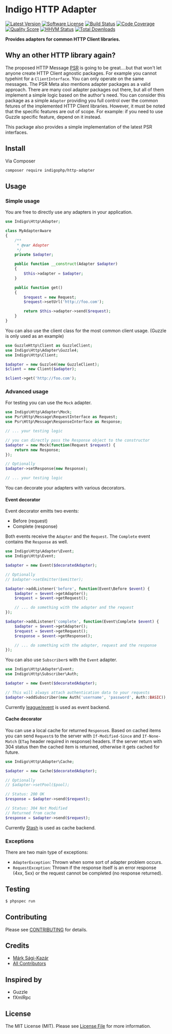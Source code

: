 # Indigo HTTP Adapter

[![Latest Version](https://img.shields.io/github/release/indigophp/http-adapter.svg?style=flat-square)](https://github.com/indigophp/http-adapter/releases)
[![Software License](https://img.shields.io/badge/license-MIT-brightgreen.svg?style=flat-square)](LICENSE)
[![Build Status](https://img.shields.io/travis/indigophp/http-adapter/develop.svg?style=flat-square)](https://travis-ci.org/indigophp/http-adapter)
[![Code Coverage](https://img.shields.io/scrutinizer/coverage/g/indigophp/http-adapter.svg?style=flat-square)](https://scrutinizer-ci.com/g/indigophp/http-adapter)
[![Quality Score](https://img.shields.io/scrutinizer/g/indigophp/http-adapter.svg?style=flat-square)](https://scrutinizer-ci.com/g/indigophp/http-adapter)
[![HHVM Status](https://img.shields.io/hhvm/indigophp/http-adapter.svg?style=flat-square)](http://hhvm.h4cc.de/package/indigophp/http-adapter)
[![Total Downloads](https://img.shields.io/packagist/dt/indigophp/http-adapter.svg?style=flat-square)](https://packagist.org/packages/indigophp/http-adapter)

**Provides adapters for common HTTP Client libraries.**


## Why an other HTTP library again?

The proposed HTTP Message [PSR](https://github.com/php-fig/fig-standards/blob/master/proposed/http-message.md) is going to be great....but that won't let anyone create HTTP Client agnostic packages. For example you cannot typehint for a `ClientInterface`. You can only operate on the same messages. The PSR Meta also mentions adapter packages as a valid approach. There are many cool adapter packages out there, but all of them implement a simple logic based on the author's need. You can consider this package as a simple `Adapter` providing you full control over the common fetures of the implemented HTTP Client libraries. However, it must be noted that the specific features are out of scope. For example: if you need to use Guzzle specific feature, depend on it instead.

This package also provides a simple implementation of the latest PSR interfaces.


## Install

Via Composer

``` bash
composer require indigophp/http-adapter
```


## Usage

### Simple usage

You are free to directly use any adapters in your application.

``` php
use Indigo\Http\Adapter;

class MyAdapterAware
{
    /**
     * @var Adapter
     */
    private $adapter;

    public function __construct(Adapter $adapter)
    {
        $this->adapter = $adapter;
    }

    public function get()
    {
        $request = new Request;
        $request->setUrl('http://foo.com');

        return $this->adapter->send($request);
    }
}
```

You can also use the client class for the most common client usage. (Guzzle is only used as an example)

``` php
use GuzzleHttp\Client as GuzzleClient;
use Indigo\Http\Adapter\Guzzle4;
use Indigo\Http\Client;

$adapter = new Guzzle4(new GuzzleClient);
$client = new Client($adapter);

$client->get('http://foo.com');
```


### Advanced usage

For testing you can use the `Mock` adapter.

``` php
use Indigo\Http\Adapter\Mock;
use Psr\Http\Message\RequestInterface as Request;
use Psr\Http\Message\ResponseInterface as Response;

// ... your testing logic

// you can directly pass the Response object to the constructor
$adapter = new Mock(function(Request $request) {
    return new Response;
});

// Optionally
$adapter->setResponse(new Response);

// ... your testing logic
```

You can decorate your adapters with various decorators.

#### Event decorator

Event decorator emitts two events:

- Before (request)
- Complete (response)

Both events receive the `Adapter` and the `Request`. The `Complete` event contains the `Response` as well.

``` php
use Indigo\Http\Adapter\Event;
use Indigo\Http\Event;

$adapter = new Event($decoratedAdapter);

// Optionally
// $adapter->setEmitter($emitter);

$adapter->addListener('before', function(Event\Before $event) {
    $adapter = $event->getAdapter();
    $request = $event->getRequest();

    // ... do something with the adapter and the request
});

$adapter->addListener('complete', function(Event\Complete $event) {
    $adapter = $event->getAdapter();
    $request = $event->getRequest();
    $response = $event->getResponse();

    // ... do something with the adapter, request and the response
});
```

You can also use `Subscriber`s with the `Event` adapter.

``` php
use Indigo\Http\Adapter\Event;
use Indigo\Http\Subscriber\Auth;

$adapter = new Event($decoratedAdapter);

// This will always attach authentication data to your requests
$adapter->addSubscriber(new Auth('username', 'password', Auth::BASIC));
```

Currently [league/event](http://event.thephpleague.com) is used as event backend.


#### Cache decorator

You can use a local cache for returned `Response`s. Based on cached items you can send `Request`s to the server with `If-Modified-Since` and `If-None-Match` (`ETag` header required in response) headers. If the server return with 304 status then the cached item is returned, otherwise it gets cached for future.

``` php
use Indigo\Http\Adapter\Cache;

$adapter = new Cache($decoratedAdapter);

// Optionally
// $adapter->setPool($pool);

// Status: 200 OK
$response = $adapter->send($request);

// Status: 304 Not Modified
// Returned from cache
$response = $adapter->send($request);
```

Currently [Stash](http://stashphp.com) is used as cache backend.


### Exceptions

There are two main type of exceptions:

- `AdapterException`: Thrown when some sort of adapter problem occurs.
- `RequestException`: Thrown if the response itself is an error response (4xx, 5xx) or the request cannot be completed (no response returned).


## Testing

``` bash
$ phpspec run
```


## Contributing

Please see [CONTRIBUTING](CONTRIBUTING.md) for details.


## Credits

- [Márk Sági-Kazár](https://github.com/sagikazarmark)
- [All Contributors](https://github.com/indigophp/http-adapter/contributors)


## Inspired by

- Guzzle
- fXmlRpc


## License

The MIT License (MIT). Please see [License File](LICENSE) for more information.
